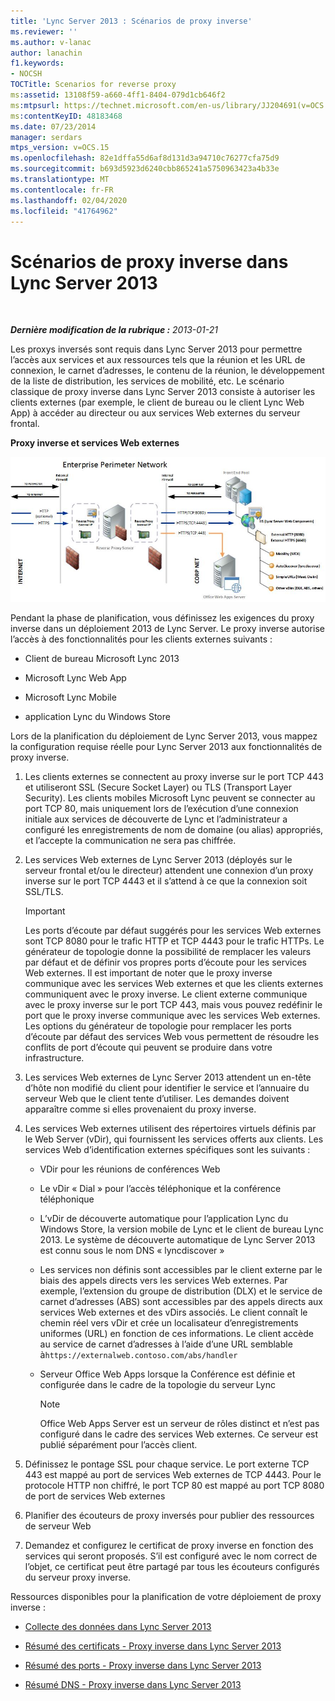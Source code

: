 ```yaml
---
title: 'Lync Server 2013 : Scénarios de proxy inverse'
ms.reviewer: ''
ms.author: v-lanac
author: lanachin
f1.keywords:
- NOCSH
TOCTitle: Scenarios for reverse proxy
ms:assetid: 13108f59-a660-4ff1-8404-079d1cb646f2
ms:mtpsurl: https://technet.microsoft.com/en-us/library/JJ204691(v=OCS.15)
ms:contentKeyID: 48183468
ms.date: 07/23/2014
manager: serdars
mtps_version: v=OCS.15
ms.openlocfilehash: 82e1dffa55d6af8d131d3a94710c76277cfa75d9
ms.sourcegitcommit: b693d5923d6240cbb865241a5750963423a4b33e
ms.translationtype: MT
ms.contentlocale: fr-FR
ms.lasthandoff: 02/04/2020
ms.locfileid: "41764962"
---
```

<div data-xmlns="http://www.w3.org/1999/xhtml">

<div class="topic" data-xmlns="http://www.w3.org/1999/xhtml" data-msxsl="urn:schemas-microsoft-com:xslt" data-cs="http://msdn.microsoft.com/en-us/">

<div data-asp="http://msdn2.microsoft.com/asp">

# <a name="scenarios-for-reverse-proxy-in-lync-server-2013"></a>Scénarios de proxy inverse dans Lync Server 2013

</div>

<div id="mainSection">

<div id="mainBody">

<span> </span>

_**Dernière modification de la rubrique :** 2013-01-21_

Les proxys inversés sont requis dans Lync Server 2013 pour permettre l’accès aux services et aux ressources tels que la réunion et les URL de connexion, le carnet d’adresses, le contenu de la réunion, le développement de la liste de distribution, les services de mobilité, etc. Le scénario classique de proxy inverse dans Lync Server 2013 consiste à autoriser les clients externes (par exemple, le client de bureau ou le client Lync Web App) à accéder au directeur ou aux services Web externes du serveur frontal.

**Proxy inverse et services Web externes**

![13142405-D5C9-45b7-a8b7-a8c89f09c97c](images/JJ204932.13142405-d5c9-45b7-a8b7-a8c89f09c97c(OCS.15).jpg "13142405-D5C9-45b7-a8b7-a8c89f09c97c")

Pendant la phase de planification, vous définissez les exigences du proxy inverse dans un déploiement 2013 de Lync Server. Le proxy inverse autorise l’accès à des fonctionnalités pour les clients externes suivants :

  - Client de bureau Microsoft Lync 2013

  - Microsoft Lync Web App

  - Microsoft Lync Mobile

  - application Lync du Windows Store

Lors de la planification du déploiement de Lync Server 2013, vous mappez la configuration requise réelle pour Lync Server 2013 aux fonctionnalités de proxy inverse.

1.  Les clients externes se connectent au proxy inverse sur le port TCP 443 et utiliseront SSL (Secure Socket Layer) ou TLS (Transport Layer Security). Les clients mobiles Microsoft Lync peuvent se connecter au port TCP 80, mais uniquement lors de l’exécution d’une connexion initiale aux services de découverte de Lync et l’administrateur a configuré les enregistrements de nom de domaine (ou alias) appropriés, et l’accepte la communication ne sera pas chiffrée.

2.  Les services Web externes de Lync Server 2013 (déployés sur le serveur frontal et/ou le directeur) attendent une connexion d’un proxy inverse sur le port TCP 4443 et il s’attend à ce que la connexion soit SSL/TLS.
    
    <div>
    

    > [!IMPORTANT]  
    > Les ports d’écoute par défaut suggérés pour les services Web externes sont TCP 8080 pour le trafic HTTP et TCP 4443 pour le trafic HTTPs. Le générateur de topologie donne la possibilité de remplacer les valeurs par défaut et de définir vos propres ports d’écoute pour les services Web externes. Il est important de noter que le proxy inverse communique avec les services Web externes et que les clients externes communiquent avec le proxy inverse. Le client externe communique avec le proxy inverse sur le port TCP 443, mais vous pouvez redéfinir le port que le proxy inverse communique avec les services Web externes. Les options du générateur de topologie pour remplacer les ports d’écoute par défaut des services Web vous permettent de résoudre les conflits de port d’écoute qui peuvent se produire dans votre infrastructure.

    
    </div>

3.  Les services Web externes de Lync Server 2013 attendent un en-tête d’hôte non modifié du client pour identifier le service et l’annuaire du serveur Web que le client tente d’utiliser. Les demandes doivent apparaître comme si elles provenaient du proxy inverse.

4.  Les services Web externes utilisent des répertoires virtuels définis par le Web Server (vDir), qui fournissent les services offerts aux clients. Les services Web d’identification externes spécifiques sont les suivants :
    
      - VDir pour les réunions de conférences Web
    
      - Le vDir « Dial » pour l’accès téléphonique et la conférence téléphonique
    
      - L’vDir de découverte automatique pour l’application Lync du Windows Store, la version mobile de Lync et le client de bureau Lync 2013. Le système de découverte automatique de Lync Server 2013 est connu sous le nom DNS « lyncdiscover »
    
      - Les services non définis sont accessibles par le client externe par le biais des appels directs vers les services Web externes. Par exemple, l’extension du groupe de distribution (DLX) et le service de carnet d’adresses (ABS) sont accessibles par des appels directs aux services Web externes et des vDirs associés. Le client connaît le chemin réel vers vDir et crée un localisateur d’enregistrements uniformes (URL) en fonction de ces informations. Le client accède au service de carnet d’adresses à l’aide d’une URL semblable à`https://externalweb.contoso.com/abs/handler`
    
      - Serveur Office Web Apps lorsque la Conférence est définie et configurée dans le cadre de la topologie du serveur Lync
        
        <div>
        

        > [!NOTE]  
        > Office Web Apps Server est un serveur de rôles distinct et n’est pas configuré dans le cadre des services Web externes. Ce serveur est publié séparément pour l’accès client.

        
        </div>

5.  Définissez le pontage SSL pour chaque service. Le port externe TCP 443 est mappé au port de services Web externes de TCP 4443. Pour le protocole HTTP non chiffré, le port TCP 80 est mappé au port TCP 8080 de port de services Web externes

6.  Planifier des écouteurs de proxy inversés pour publier des ressources de serveur Web

7.  Demandez et configurez le certificat de proxy inverse en fonction des services qui seront proposés. S’il est configuré avec le nom correct de l’objet, ce certificat peut être partagé par tous les écouteurs configurés du serveur proxy inverse.

Ressources disponibles pour la planification de votre déploiement de proxy inverse :

  - [Collecte des données dans Lync Server 2013](lync-server-2013-data-collection.md)

  - [Résumé des certificats - Proxy inverse dans Lync Server 2013](lync-server-2013-certificate-summary-reverse-proxy.md)

  - [Résumé des ports - Proxy inverse dans Lync Server 2013](lync-server-2013-port-summary-reverse-proxy.md)

  - [Résumé DNS - Proxy inverse dans Lync Server 2013](lync-server-2013-dns-summary-reverse-proxy.md)

</div>

<span> </span>

</div>

</div>

</div>

